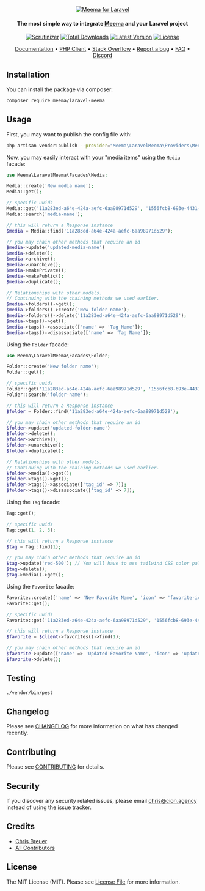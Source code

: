 <p align="center">
  <a href="https://meema.io">
    <img alt="Meema for Laravel" src="https://raw.githubusercontent.com/meema/meemasearch-client-common/master/banners/php.png" >
  </a>

<h4 align="center">The most simple way to integrate <a href="https://meema.io" target="_blank">Meema</a> and your Laravel project</h4>

<p align="center">
    <a href="https://scrutinizer-ci.com/g/meemalabs/meema-client-php/badges/quality-score.png?b=main"><img src="https://scrutinizer-ci.com/g/meemalabs/meema-client-php/badges/quality-score.png?b=main" alt="Scrutinizer" /></a>
    <a href="https://packagist.org/packages/meema/laravel-meema"><img src="https://poser.pugx.org/meema/laravel-meema/d/total.svg" alt="Total Downloads"></a>
    <a href="https://packagist.org/packages/meema/laravel-meema"><img src="https://poser.pugx.org/meema/laravel-meema/v/stable.svg" alt="Latest Version"></a>
    <a href="https://packagist.org/packages/meema/laravel-meema"><img src="https://poser.pugx.org/meema/laravel-meema/license.svg" alt="License"></a>
</p>

<p align="center">
    <a href="https://docs.meema.io" target="_blank">Documentation</a>  •
    <a href="https://github.com/meemalabs/meema-client-php" target="_blank">PHP Client</a>  •
    <a href="http://stackoverflow.com/questions/tagged/meema" target="_blank">Stack Overflow</a>  •
    <a href="https://github.com/meemalabs/laravel-meema/issues" target="_blank">Report a bug</a>  •
    <a href="https://docs.meema.io" target="_blank">FAQ</a>  •
    <a href="https://discord.meema.io" target="_blank">Discord</a>
</p>

## Installation

You can install the package via composer:

```bash
composer require meema/laravel-meema
```

## Usage

First, you may want to publish the config file with:

```bash
php artisan vendor:publish --provider="Meema\LaravelMeema\Providers\MeemaServiceProvider" --tag="config"
```

Now, you may easily interact with your "media items" using the `Media` facade:

``` php
use Meema\LaravelMeema\Facades\Media;

Media::create('New media name');
Media::get();

// specific uuids
Media::get('11a283ed-a64e-424a-aefc-6aa98971d529', '1556fcb8-693e-4431-8b16-3b2b7bb8fcc7');
Media::search('media-name');

// this will return a Response instance
$media = Media::find('11a283ed-a64e-424a-aefc-6aa98971d529');

// you may chain other methods that require an id
$media->update('updated-media-name')
$media->delete();
$media->archive();
$media->unarchive();
$media->makePrivate();
$media->makePublic();
$media->duplicate();

// Relationships with other models.
// Continuing with the chaining methods we used earlier.
$media->folders()->get();
$media->folders()->create('New folder name');
$media->folders()->delete('11a283ed-a64e-424a-aefc-6aa98971d529');
$media->tags()->get();
$media->tags()->associate(['name' => 'Tag Name']);
$media->tags()->disassociate(['name' => 'Tag Name']);
```

Using the `Folder` facade:


```php
use Meema\LaravelMeema\Facades\Folder;

Folder::create('New folder name');
Folder::get();

// specific uuids
Folder::get('11a283ed-a64e-424a-aefc-6aa98971d529', '1556fcb8-693e-4431-8b16-3b2b7bb8fcc7');
Folder::search('folder-name');

// this will return a Response instance
$folder = Folder::find('11a283ed-a64e-424a-aefc-6aa98971d529');

// you may chain other methods that require an id
$folder->update('updated-folder-name')
$folder->delete();
$folder->archive();
$folder->unarchive();
$folder->duplicate();

// Relationships with other models.
// Continuing with the chaining methods we used earlier.
$folder->media()->get();
$folder->tags()->get();
$folder->tags()->associate(['tag_id' => 7]);
$folder->tags()->disassociate(['tag_id' => 7]);
```

Using the `Tag` facade:


```php
Tag::get();

// specific uuids
Tag::get(1, 2, 3);

// this will return a Response instance
$tag = Tag::find(1);

// you may chain other methods that require an id
$tag->update('red-500'); // You will have to use tailwind CSS color palletes.
$tag->delete();
$tag->media()->get();
```

Using the `Favorite` facade:

```php
Favorite::create(['name' => 'New Favorite Name', 'icon' => 'favorite-icon']);
Favorite::get();

// specific uuids
Favorite::get('11a283ed-a64e-424a-aefc-6aa98971d529', '1556fcb8-693e-4431-8b16-3b2b7bb8fcc7');

// this will return a Response instance
$favorite = $client->favorites()->find(1);

// you may chain other methods that require an id
$favorite->update(['name' => 'Updated Favorite Name', 'icon' => 'updated-favorite-icon']);
$favorite->delete();
```

## Testing

``` bash
./vendor/bin/pest
```

## Changelog

Please see [CHANGELOG](CHANGELOG.md) for more information on what has changed recently.

## Contributing

Please see [CONTRIBUTING](CONTRIBUTING.md) for details.

## Security

If you discover any security related issues, please email chris@cion.agency instead of using the issue tracker.

## Credits

- [Chris Breuer](https://github.com/Chris1904)
- [All Contributors](../../contributors)

## License

The MIT License (MIT). Please see [License File](LICENSE.md) for more information.
